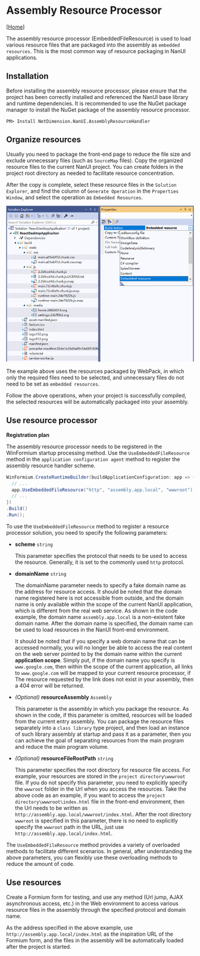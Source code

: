 # Assembly Resource Processor

[[Home](README.md)]

The assembly resource processor (EmbeddedFileResource) is used to load various resource files that are packaged into the assembly as `embedded resources`. This is the most common way of resource packaging in NanUI applications.

## Installation

Before installing the assembly resource processor, please ensure that the project has been correctly installed and referenced the NanUI base library and runtime dependencies. It is recommended to use the NuGet package manager to install the NuGet package of the assembly resource processor.

```
PM> Install NetDimension.NanUI.AssemblyResourceHandler
```

## Organize resources

Usually you need to package the front-end page to reduce the file size and exclude unnecessary files (such as `SourceMap` files). Copy the organized resource files to the current NanUI project. You can create folders in the project root directory as needed to facilitate resource concentration.

After the copy is complete, select these resource files in the `Solution Explorer`, and find the column of `Generate Operation` in the `Properties Window`, and select the operation as `Embedded Resources`.

![Set Build Action](../images/set-resource-build-action.png)

The example above uses the resources packaged by WebPack, in which only the required files need to be selected, and unnecessary files do not need to be set as `embedded resources`.

Follow the above operations, when your project is successfully compiled, the selected resources will be automatically packaged into your assembly.

## Use resource processor

**Registration plan**

The assembly resource processor needs to be registered in the WinFormium startup processing method. Use the `UseEmbeddedFileResource` method in the `application configuration agent` method to register the assembly resource handler scheme.

```csharp
WinFormium.CreateRuntimeBuilder(buildApplicationConfiguration: app => {
  // ...
  app.UseEmbeddedFileResource("http", "assembly.app.local", "wwwroot");
  // ...
})
.Build()
.Run();
```

To use the `UseEmbeddedFileResource` method to register a resource processor solution, you need to specify the following parameters:

- **scheme** `string`

  This parameter specifies the protocol that needs to be used to access the resource. Generally, it is set to the commonly used `http` protocol.

- **domainName** `string`

  The domainName parameter needs to specify a fake domain name as the address for resource access. It should be noted that the domain name registered here is not accessible from outside, and the domain name is only available within the scope of the current NanUI application, which is different from the real web service. As shown in the code example, the domain name `assembly.app.local` is a non-existent fake domain name. After the domain name is specified, the domain name can be used to load resources in the NanUI front-end environment.

  It should be noted that if you specify a web domain name that can be accessed normally, you will no longer be able to access the real content on the web server pointed to by the domain name within the current **application scope**. Simply put, if the domain name you specify is `www.google.com`, then within the scope of the current application, all links to `www.google.com` will be mapped to your current resource processor, if The resource requested by the link does not exist in your assembly, then a 404 error will be returned.

- _(Optional)_ **resourceAssembly** `Assembly`

  This parameter is the assembly in which you package the resource. As shown in the code, if this parameter is omitted, resources will be loaded from the current entry assembly. You can package the resource files separately into a `class library` type project, and then load an instance of such library assembly at startup and pass it as a parameter, then you can achieve the goal of separating resources from the main program and reduce the main program volume.

- _(Optional)_ **resourceFileRootPath** `string`

  This parameter specifies the root directory for resource file access. For example, your resources are stored in the `project directory\wwwroot` file. If you do not specify this parameter, you need to explicitly specify the `wwwroot` folder in the Url when you access the resources. Take the above code as an example, if you want to access the `project directory\wwwroot\index.html` file in the front-end environment, then the Url needs to be written as `http://assembly.app.local/wwwroot/index.html`. After the root directory `wwwroot` is specified in this parameter, there is no need to explicitly specify the `wwwroot` path in the URL, just use `http://assembly.app.local/index.html`.

The `UseEmbeddedFileResource` method provides a variety of overloaded methods to facilitate different scenarios. In general, after understanding the above parameters, you can flexibly use these overloading methods to reduce the amount of code.

## Use resources

Create a Formium form for testing, and use any method (Url jump, AJAX asynchronous access, etc.) in the Web environment to access various resource files in the assembly through the specified protocol and domain name.

As the address specified in the above example, use `http://assembly.app.local/index.html` as the inspiration URL of the Formium form, and the files in the assembly will be automatically loaded after the project is started.
